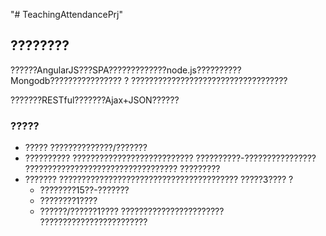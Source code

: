 "# TeachingAttendancePrj"
## ???????? ##
??????AngularJS???SPA?????????????node.js??????????Mongodb???????????????? ?
???????????????????????????????????

???????RESTful???????Ajax+JSON??????

### ?????
- ?????
 ??????????????/???????
- ??????????
   ???????????????????????????
   ??????????-????????????????
   ??????????????????????????????????
   ?????????
- ???????
 ????????????????????????????????????????
 ?????3???? ?
    - ????????15??-???????
    - ????????1????
    - ??????/??????1????
   ???????????????????????
   ????????????????????????